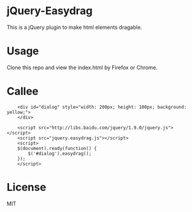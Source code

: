 jQuery-Easydrag
===

This is a jQuery plugin to make html elements dragable.

Usage
===

Clone this repo and view the index.html by Firefox or Chrome.

Callee
===

```
    <div id="dialog" style="width: 200px; height: 100px; background: yellow;">
    </div>

    <script src="http://libs.baidu.com/jquery/1.9.0/jquery.js"></script>
    <script src="jquery.easydrag.js"></script>
    <script>
    $(document).ready(function() {
        $('#dialog').easydrag();
    });
    </script>
```

License
===

MIT
